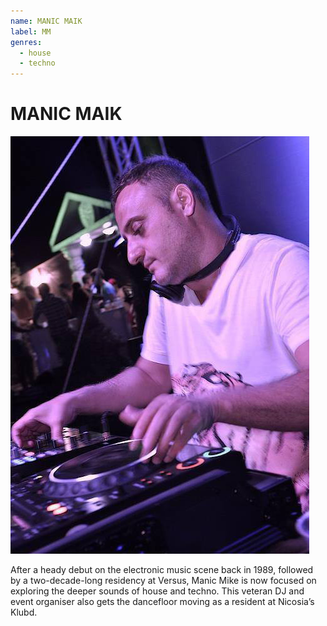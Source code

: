 ```yaml
---
name: MANIC MAIK
label: MM
genres:
  - house
  - techno
---
```


# MANIC MAIK

![](./assets/images/manic.jpg)

After a heady debut on the electronic music scene back in 1989, followed by a two-decade-long residency at Versus, Manic Mike is now focused on exploring the deeper sounds of house and techno. This veteran DJ and event organiser also gets the dancefloor moving as a resident at Nicosia’s Klubd. 
